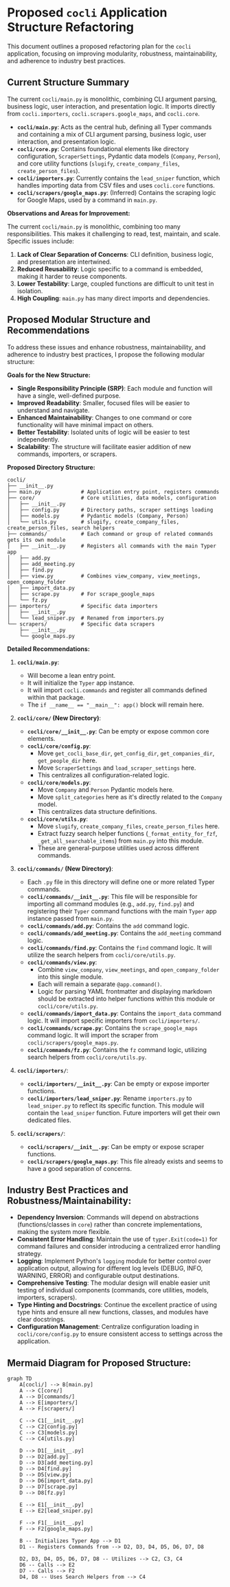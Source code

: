 # Proposed `cocli` Application Structure Refactoring

This document outlines a proposed refactoring plan for the `cocli` application, focusing on improving modularity, robustness, maintainability, and adherence to industry best practices.

## Current Structure Summary

The current `cocli/main.py` is monolithic, combining CLI argument parsing, business logic, user interaction, and presentation logic. It imports directly from `cocli.importers`, `cocli.scrapers.google_maps`, and `cocli.core`.

*   **`cocli/main.py`**: Acts as the central hub, defining all Typer commands and containing a mix of CLI argument parsing, business logic, user interaction, and presentation logic.
*   **`cocli/core.py`**: Contains foundational elements like directory configuration, `ScraperSettings`, Pydantic data models (`Company`, `Person`), and core utility functions (`slugify`, `create_company_files`, `create_person_files`).
*   **`cocli/importers.py`**: Currently contains the `lead_sniper` function, which handles importing data from CSV files and uses `cocli.core` functions.
*   **`cocli/scrapers/google_maps.py`**: (Inferred) Contains the scraping logic for Google Maps, used by a command in `main.py`.

**Observations and Areas for Improvement:**

The current `cocli/main.py` is monolithic, combining too many responsibilities. This makes it challenging to read, test, maintain, and scale. Specific issues include:
1.  **Lack of Clear Separation of Concerns**: CLI definition, business logic, and presentation are intertwined.
2.  **Reduced Reusability**: Logic specific to a command is embedded, making it harder to reuse components.
3.  **Lower Testability**: Large, coupled functions are difficult to unit test in isolation.
4.  **High Coupling**: `main.py` has many direct imports and dependencies.

## Proposed Modular Structure and Recommendations

To address these issues and enhance robustness, maintainability, and adherence to industry best practices, I propose the following modular structure:

**Goals for the New Structure:**

*   **Single Responsibility Principle (SRP)**: Each module and function will have a single, well-defined purpose.
*   **Improved Readability**: Smaller, focused files will be easier to understand and navigate.
*   **Enhanced Maintainability**: Changes to one command or core functionality will have minimal impact on others.
*   **Better Testability**: Isolated units of logic will be easier to test independently.
*   **Scalability**: The structure will facilitate easier addition of new commands, importers, or scrapers.

**Proposed Directory Structure:**

```
cocli/
├── __init__.py
├── main.py             # Application entry point, registers commands
├── core/               # Core utilities, data models, configuration
│   ├── __init__.py
│   ├── config.py       # Directory paths, scraper settings loading
│   ├── models.py       # Pydantic models (Company, Person)
│   └── utils.py        # slugify, create_company_files, create_person_files, search helpers
├── commands/           # Each command or group of related commands gets its own module
│   ├── __init__.py     # Registers all commands with the main Typer app
│   ├── add.py
│   ├── add_meeting.py
│   ├── find.py
│   ├── view.py         # Combines view_company, view_meetings, open_company_folder
│   ├── import_data.py
│   ├── scrape.py       # For scrape_google_maps
│   └── fz.py
├── importers/          # Specific data importers
│   ├── __init__.py
│   └── lead_sniper.py  # Renamed from importers.py
└── scrapers/           # Specific data scrapers
    ├── __init__.py
    └── google_maps.py
```

**Detailed Recommendations:**

1.  **`cocli/main.py`**:
    *   Will become a lean entry point.
    *   It will initialize the `Typer` app instance.
    *   It will import `cocli.commands` and register all commands defined within that package.
    *   The `if __name__ == "__main__": app()` block will remain here.

2.  **`cocli/core/` (New Directory)**:
    *   **`cocli/core/__init__.py`**: Can be empty or expose common core elements.
    *   **`cocli/core/config.py`**:
        *   Move `get_cocli_base_dir`, `get_config_dir`, `get_companies_dir`, `get_people_dir` here.
        *   Move `ScraperSettings` and `load_scraper_settings` here.
        *   This centralizes all configuration-related logic.
    *   **`cocli/core/models.py`**:
        *   Move `Company` and `Person` Pydantic models here.
        *   Move `split_categories` here as it's directly related to the `Company` model.
        *   This centralizes data structure definitions.
    *   **`cocli/core/utils.py`**:
        *   Move `slugify`, `create_company_files`, `create_person_files` here.
        *   Extract fuzzy search helper functions (`_format_entity_for_fzf`, `_get_all_searchable_items`) from `main.py` into this module.
        *   These are general-purpose utilities used across different commands.

3.  **`cocli/commands/` (New Directory)**:
    *   Each `.py` file in this directory will define one or more related Typer commands.
    *   **`cocli/commands/__init__.py`**: This file will be responsible for importing all command modules (e.g., `add.py`, `find.py`) and registering their `Typer` command functions with the main `Typer` app instance passed from `main.py`.
    *   **`cocli/commands/add.py`**: Contains the `add` command logic.
    *   **`cocli/commands/add_meeting.py`**: Contains the `add_meeting` command logic.
    *   **`cocli/commands/find.py`**: Contains the `find` command logic. It will utilize the search helpers from `cocli/core/utils.py`.
    *   **`cocli/commands/view.py`**:
        *   Combine `view_company`, `view_meetings`, and `open_company_folder` into this single module.
        *   Each will remain a separate `@app.command()`.
        *   Logic for parsing YAML frontmatter and displaying markdown should be extracted into helper functions within this module or `cocli/core/utils.py`.
    *   **`cocli/commands/import_data.py`**: Contains the `import_data` command logic. It will import specific importers from `cocli/importers/`.
    *   **`cocli/commands/scrape.py`**: Contains the `scrape_google_maps` command logic. It will import the scraper from `cocli/scrapers/google_maps.py`.
    *   **`cocli/commands/fz.py`**: Contains the `fz` command logic, utilizing search helpers from `cocli/core/utils.py`.

4.  **`cocli/importers/`**:
    *   **`cocli/importers/__init__.py`**: Can be empty or expose importer functions.
    *   **`cocli/importers/lead_sniper.py`**: Rename `importers.py` to `lead_sniper.py` to reflect its specific function. This module will contain the `lead_sniper` function. Future importers will get their own dedicated files.

5.  **`cocli/scrapers/`**:
    *   **`cocli/scrapers/__init__.py`**: Can be empty or expose scraper functions.
    *   **`cocli/scrapers/google_maps.py`**: This file already exists and seems to have a good separation of concerns.

## Industry Best Practices and Robustness/Maintainability:

*   **Dependency Inversion**: Commands will depend on abstractions (functions/classes in `core`) rather than concrete implementations, making the system more flexible.
*   **Consistent Error Handling**: Maintain the use of `typer.Exit(code=1)` for command failures and consider introducing a centralized error handling strategy.
*   **Logging**: Implement Python's `logging` module for better control over application output, allowing for different log levels (DEBUG, INFO, WARNING, ERROR) and configurable output destinations.
*   **Comprehensive Testing**: The modular design will enable easier unit testing of individual components (commands, core utilities, models, importers, scrapers).
*   **Type Hinting and Docstrings**: Continue the excellent practice of using type hints and ensure all new functions, classes, and modules have clear docstrings.
*   **Configuration Management**: Centralize configuration loading in `cocli/core/config.py` to ensure consistent access to settings across the application.

## Mermaid Diagram for Proposed Structure:

```mermaid
graph TD
    A[cocli/] --> B[main.py]
    A --> C[core/]
    A --> D[commands/]
    A --> E[importers/]
    A --> F[scrapers/]

    C --> C1[__init__.py]
    C --> C2[config.py]
    C --> C3[models.py]
    C --> C4[utils.py]

    D --> D1[__init__.py]
    D --> D2[add.py]
    D --> D3[add_meeting.py]
    D --> D4[find.py]
    D --> D5[view.py]
    D --> D6[import_data.py]
    D --> D7[scrape.py]
    D --> D8[fz.py]

    E --> E1[__init__.py]
    E --> E2[lead_sniper.py]

    F --> F1[__init__.py]
    F --> F2[google_maps.py]

    B -- Initializes Typer App --> D1
    D1 -- Registers Commands from --> D2, D3, D4, D5, D6, D7, D8

    D2, D3, D4, D5, D6, D7, D8 -- Utilizes --> C2, C3, C4
    D6 -- Calls --> E2
    D7 -- Calls --> F2
    D4, D8 -- Uses Search Helpers from --> C4